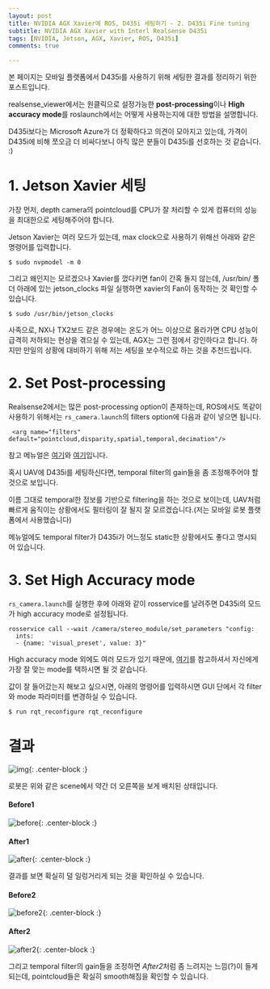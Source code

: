 ```yaml
---
layout: post
title: NVIDIA AGX Xavier에 ROS, D435i 세팅하기 - 2. D435i Fine tuning
subtitle: NVIDIA AGX Xavier with Interl Realsense D435i
tags: [NVIDIA, Jetson, AGX, Xavier, ROS, D435i]
comments: true

---
```


본 페이지는 모바일 플랫폼에서 D435i를 사용하기 위해 세팅한 결과를 정리하기 위한 포스트입니다.

realsense_viewer에서는 원클릭으로 설정가능한 **post-processing**이나 **High accuracy mode**를 roslaunch에서는 어떻게 사용하는지에 대한 방법을 설명합니다.

D435i보다는 Microsoft Azure가 더 정확하다고 의견이 모아지고 있는데, 가격이 D435i에 비해 쪼오금 더 비싸다보니 아직 많은 분들이 D435i를 선호하는 것 같습니다. :)

# 1. Jetson Xavier 세팅

가장 먼저, depth camera의 pointcloud를 CPU가 잘 처리할 수 있게 컴퓨터의 성능을 최대한으로 세팅해주어야 합니다.

Jetson Xavier는 여러 모드가 있는데, max clock으로 사용하기 위해선 아래와 같은 명령어를 입력합니다.

```
$ sudo nvpmodel -m 0
```

그리고 왜인지는 모르겠으나 Xavier를 껐다키면 fan이 간혹 돌지 않는데, /usr/bin/ 폴더 아래에 있는 jetson_clocks 파일 실행하면 xavier의 Fan이 동작하는 것 확인할 수 있습니다.

```
$ sudo /usr/bin/jetson_clocks
```

사족으로, NX나 TX2보드 같은 경우에는 온도가 어느 이상으로 올라가면 CPU 성능이 급격히 저하되는 현상을 겪으실 수 있는데, AGX는 그런 점에서 강인하다고 합니다. 하지만 만일의 상황에 대비하기 위해 저는 세팅을 보수적으로 하는 것을 추천드립니다.



# 2. Set Post-processing

Realsense2에서는 많은 post-processing option이 존재하는데, ROS에서도 똑같이 사용하기 위해서는 `rs_camera.launch`의  filters option에 다음과 같이 넣으면 됩니다.

```
 <arg name="filters" default="pointcloud,disparity,spatial,temporal,decimation"/>
```

참고 메뉴얼은 [여기](https://dev.intelrealsense.com/docs/tuning-depth-cameras-for-best-performance)와 [여기](https://dev.intelrealsense.com/docs/depth-post-processing)입니다.

혹시 UAV에 D435i를 세팅하신다면, temporal filter의 gain들을 좀 조정해주어야 할 것으로 보입니다. 

이름 그대로 temporal한 정보를 기반으로 filtering을 하는 것으로 보이는데, UAV처럼 빠르게 움직이는 상황에서도 필터링이 잘 될지 잘 모르겠습니다.(저는 모바일 로봇 플랫폼에서 사용했습니다)

메뉴얼에도 temporal filter가 D435i가 어느정도 static한 상황에서도 좋다고 명시되어 있습니다.


# 3. Set High Accuracy mode

`rs_camera.launch`를 실행한 후에 아래와 같이 rosservice를 날려주면 D435i의 모드가 high accuracy mode로 설정됩니다.

```
rosservice call --wait /camera/stereo_module/set_parameters "config:
  ints: 
  - {name: 'visual_preset', value: 3}" 
```

High accuracy mode 외에도 여러 모드가 있기 때문에, [여기](https://github.com/IntelRealSense/librealsense/wiki/D400-Series-Visual-Presets)를 참고하셔서 자신에게 가장 잘 맞는 mode를 택하시면 될 것 같습니다.

값이 잘 들어갔는지 해보고 싶으시면, 아래의 명령어를 입력하시면 GUI 단에서 각 filter와 mode 파라미터를 변경하실 수 있습니다.

```
$ run rqt_reconfigure rqt_reconfigure
```

# 결과 

![img](/img/d435i_img.jpg){: .center-block :}

로봇은 위와 같은 scene에서 약간 더 오른쪽을 보게 배치된 상태입니다.

#### Before1

![before](/img/d435i_before.gif){: .center-block :}

#### After1

![after](/img/d435i_after.gif){: .center-block :}

결과를 보면 확실히 덜 일렁거리게 되는 것을 확인하실 수 있습니다. 

#### Before2

![before2](/img/d435i_side_before.gif){: .center-block :}

#### After2

![after2](/img/d435i_side_after.gif){: .center-block :}

그리고 temporal filter의 gain들을 조정하면 *After2*처럼 좀 느려지는 느낌(?)이 들게 되는데, pointcloud들은 확실히 smooth해짐을 확인할 수 있습니다.
